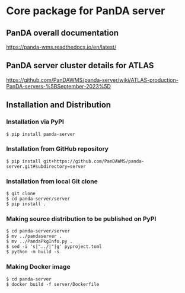 # Core package for PanDA server

## PanDA overall documentation 

https://panda-wms.readthedocs.io/en/latest/

## PanDA server cluster details for ATLAS

https://github.com/PanDAWMS/panda-server/wiki/ATLAS-production-PanDA-servers-%5BSeptember-2023%5D

## Installation and Distribution
### Installation via PyPI
``` conslole
$ pip install panda-server
```

### Installation from GitHub repository
``` console
$ pip install git+https://github.com/PanDAWMS/panda-server.git#subdirectory=server
```

### Installation from local Git clone
``` console
$ git clone
$ cd panda-server/server
$ pip install .
```

### Making source distribution to be published on PyPI
``` console
$ cd panda-server/server
$ mv ../pandaserver .
$ mv ../PandaPkgInfo.py .
$ sed -i 's|"../|"|g' pyproject.toml
$ python -m build -s
```

### Making Docker image
``` console
$ cd panda-server
$ docker build -f server/Dockerfile
```